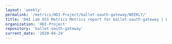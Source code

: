 ```yaml
---
layout: 'weekly'
permalink: '/metrics/HDI-Project/ballet-oauth-gateway/WEEKLY/'
title: 'DAI Lab OSS Metrics Metrics report for ballet-oauth-gateway | WEEKLY-REPORT-2020-04-29'
organization: 'HDI-Project'
repository: 'ballet-oauth-gateway'
current_date: '2020-04-29'
---
```

